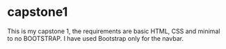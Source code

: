 # capstone1
This is my capstone 1, the requirements are basic HTML, CSS and minimal to no BOOTSTRAP. I have used Bootstrap only for the navbar.
